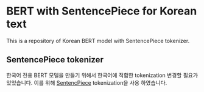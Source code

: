 # BERT with SentencePiece for Korean text
This is a repository of Korean BERT model with SentencePiece tokenizer.

## SentencePiece tokenizer
한국어 전용 BERT 모델을 만들기 위해서 한국어에 적합한 tokenization 변경할 필요가 있었습니다. 이를 위해 [SentencPiece](https://github.com/google/sentencepiece) tokenization을 사용 하였습니다.
